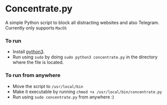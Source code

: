 # Concentrate.py
A simple Python script to block all distracting websites and also Telegram. Currently only supports `MacOS`


### To run
- Install [python3]([https://markdownlivepreview.com/](https://www.python.org/downloads/macos/)).
- Run using `sudo` by doing `sudo python3 concentrate.py` in the directory where the file is located.

### To run from anywhere
- Move the script to `/usr/local/bin`
- Make it executable by running `chmod +x /usr/local/bin/concentrate.py`
- Run using `sudo concentrate.py` from anywhere :) 

